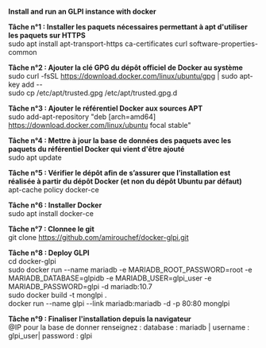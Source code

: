 **Install and run an GLPI instance with docker**  

**Tâche n°1 : Installer les paquets nécessaires permettant à apt d'utiliser les paquets sur HTTPS**  
sudo apt install  apt-transport-https  ca-certificates  curl  software-properties-common  

**Tâche n°2 : Ajouter la clé GPG du dépôt officiel de Docker au système**  
sudo curl -fsSL https://download.docker.com/linux/ubuntu/gpg | sudo apt-key add --  
sudo cp /etc/apt/trusted.gpg /etc/apt/trusted.gpg.d  

**Tâche n°3 : Ajouter le référentiel Docker aux sources APT**  
sudo  add-apt-repository  "deb [arch=amd64] https://download.docker.com/linux/ubuntu focal stable"  

**Tâche n°4 : Mettre à jour la base de données des paquets avec les paquets du référentiel Docker qui vient d'être ajouté**  
sudo apt update  

**Tâche n°5 : Vérifier le dépôt afin de s’assurer que l’installation est réalisée à partir du dépôt Docker (et non du dépôt Ubuntu par défaut)**  
apt-cache policy docker-ce  

**Tâche n°6 : Installer Docker**  
sudo apt install docker-ce  

**Tâche n°7 : Clonnee le git**  
git clone https://github.com/amirouchef/docker-glpi.git  

**Tâche n°8 : Deploy GLPI**  
cd docker-glpi  
sudo docker run --name mariadb -e MARIADB_ROOT_PASSWORD=root -e MARIADB_DATABASE=glpidb -e MARIADB_USER=glpi_user -e MARIADB_PASSWORD=glpi -d mariadb:10.7  
sudo docker build -t monglpi .  
docker run --name glpi --link mariadb:mariadb  -d -p 80:80 monglpi  

**Tâche n°9 : Finaliser l'installation depuis la navigateur**   
@IP pour la base de donner renseignez : database : mariadb | username : glpi_user| password : glpi  
